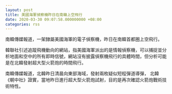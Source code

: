 ```yaml
---
layout: post
title: 美國海軍偵察機昨日在南韓上空飛行
date: 2020-03-30 09:07:58.000000000 +08:00
categories: rss
---
```


南韓傳媒報道，一架隸屬美國海軍的電子偵察機，昨日在南韓首都圈上空飛行。

韓聯社引述追蹤飛機動向的網站，指美國海軍派出的是情報偵察機，可以捕捉並分析地面和空中的所有即時信號，網站沒有披露偵察機飛行的具體時間，但分析可能是在北韓發射超大型火箭炮的時間飛行。

南韓傳媒報道，北韓昨日清晨向東部海域，發射兩枚疑似短程彈道導彈，
北韓《朝中社》證實，當地昨日進行超大型火箭炮試射，目的是再次確認火箭炮戰術技術特性。
